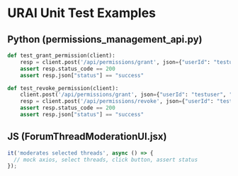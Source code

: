 # URAI Unit Test Examples

## Python (permissions_management_api.py)
```python
def test_grant_permission(client):
    resp = client.post('/api/permissions/grant', json={"userId": "testuser", "permission": "edit"})
    assert resp.status_code == 200
    assert resp.json["status"] == "success"

def test_revoke_permission(client):
    client.post('/api/permissions/grant', json={"userId": "testuser", "permission": "edit"})
    resp = client.post('/api/permissions/revoke', json={"userId": "testuser", "permission": "edit"})
    assert resp.status_code == 200
    assert resp.json["status"] == "success"
```

## JS (ForumThreadModerationUI.jsx)
```javascript
it('moderates selected threads', async () => {
  // mock axios, select threads, click button, assert status
});
```
